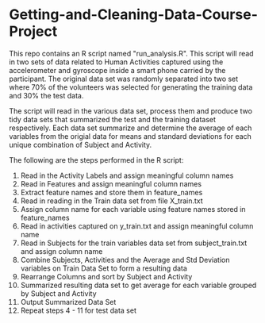 Getting-and-Cleaning-Data-Course-Project
========================================
This repo contains an R script named "run_analysis.R".  This script will read in two sets of data related to Human Activities captured using the accelerometer and gyroscope inside a smart phone carried by the participant.  The original data set was randomly separated into two set where 70% of the volunteers was selected for generating the training data and 30% the test data.

The script will read in the various data set, process them and produce two tidy data sets that summarized the test and the training dataset respectively.  Each data set summarize and determine the average of each variables from the origial data for means and standard deviations for each unique combination of Subject and Activity.

The following are the steps performed in the R script:

1. Read in the Activity Labels and assign meaningful column names
2. Read in Features and assign meaningful column names
3. Extract feature names and store them in feature_names
4. Read in reading in the Train data set from file X_train.txt
5. Assign column name for each variable using feature names stored in feature_names 
6. Read in activities captured on y_train.txt and assign meaningful column name
7. Read in Subjects for the train variables data set from subject_train.txt and assign column name
8. Combine Subjects, Activities and the Average and Std Deviation variables on Train Data Set to form a resulting data
9. Rearrange Columns and sort by Subject and Activity
10. Summarized resulting data set to get average for each variable grouped by Subject and Activity
11. Output Summarized Data Set
12. Repeat steps 4 - 11 for test data set
